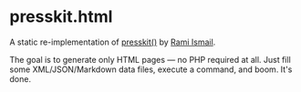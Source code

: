 # presskit.html

A static re-implementation of [presskit()](http://dopresskit.com) by [Rami Ismail](https://twitter.com/tha_rami).

The goal is to generate only HTML pages — no PHP required at all. Just fill some XML/JSON/Markdown data files, execute a command, and boom. It's done.
